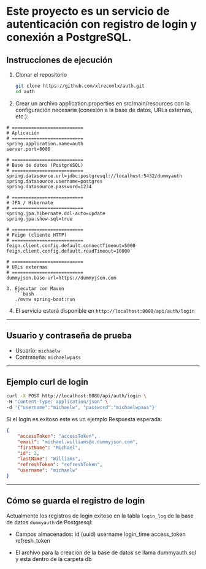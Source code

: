 # Este proyecto es un servicio de autenticación con registro de login y conexión a PostgreSQL.

## Instrucciones de ejecución

1. Clonar el repositorio
   ```bash
   git clone https://github.com/xlreconlx/auth.git
   cd auth
   ```

2. Crear un archivo application.properties en src/main/resources con la configuración necesaria (conexión a la base de datos, URLs externas, etc.):

```properties
# ==========================
# Aplicación
# ==========================
spring.application.name=auth
server.port=8080

# ==========================
# Base de datos (PostgreSQL)
# ==========================
spring.datasource.url=jdbc:postgresql://localhost:5432/dummyauth
spring.datasource.username=postgres
spring.datasource.password=1234

# ==========================
# JPA / Hibernate
# ==========================
spring.jpa.hibernate.ddl-auto=update
spring.jpa.show-sql=true

# ==========================
# Feign (cliente HTTP)
# ==========================
feign.client.config.default.connectTimeout=5000
feign.client.config.default.readTimeout=10000

# ==========================
# URLs externas
# ==========================
dummyjson.base-url=https://dummyjson.com

3. Ejecutar con Maven
   ```bash
   ./mvnw spring-boot:run
   ```

4. El servicio estará disponible en `http://localhost:8080/api/auth/login`

---

## Usuario y contraseña de prueba

- Usuario: `michaelw`
- Contraseña: `michaelwpass`

---

## Ejemplo curl de login

```bash
curl -X POST http://localhost:8080/api/auth/login \
-H "Content-Type: application/json" \
-d '{"username":"michaelw", "password":"michaelwpass"}'
```

Si el login es exitoso este es un ejemplo Respuesta esperada:

```json
{
    "accessToken": "accessToken",
    "email": "michael.williams@x.dummyjson.com",
    "firstName": "Michael",
    "id": 2,
    "lastName": "Williams",
    "refreshToken": "refreshToken",
    "username": "michaelw"
}
```

---

## Cómo se guarda el registro de login

Actualmente los registros de login exitoso en la tabla  `login_log` de la base de datos `dummyauth` de Postgresql:

- Campos almacenados:
   id (uuid)
   username
   login_time
   access_token
   refresh_token

- El archivo para la creacion de la base de datos se llama dummyauth.sql y esta dentro de la carpeta db
